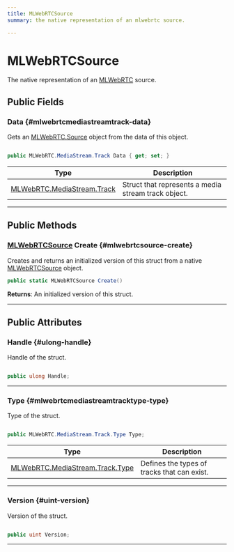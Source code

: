 ```yaml
---
title: MLWebRTCSource
summary: the native representation of an mlwebrtc source. 

---
```


# MLWebRTCSource




The native representation of an [MLWebRTC](/versioned_docs/version-14-Jun-2023/unity-api/api/UnityEngine.XR.MagicLeap/MLWebRTC/UnityEngine.XR.MagicLeap.MLWebRTC.md) source.   





## Public Fields

### Data {#mlwebrtcmediastreamtrack-data}

Gets an [MLWebRTC.Source](/versioned_docs/version-14-Jun-2023/unity-api/api/UnityEngine.XR.MagicLeap/MLWebRTC/Source/UnityEngine.XR.MagicLeap.MLWebRTC.Source.md) object from the data of this object. 

```csharp

public MLWebRTC.MediaStream.Track Data { get; set; }

```

| Type | Description  | 
|--|--|
| [MLWebRTC.MediaStream.Track](/versioned_docs/version-14-Jun-2023/unity-api/api/UnityEngine.XR.MagicLeap/MLWebRTC/MediaStream/UnityEngine.XR.MagicLeap.MLWebRTC.MediaStream.Track.md) | Struct that represents a media stream track object.  |





-----------

## Public Methods

### [MLWebRTCSource](/versioned_docs/version-14-Jun-2023/unity-api/api/UnityEngine.XR.MagicLeap/MLWebRTC/Source/NativeBindings/UnityEngine.XR.MagicLeap.MLWebRTC.Source.NativeBindings.MLWebRTCSource.md) Create {#mlwebrtcsource-create}

Creates and returns an initialized version of this struct from a native [MLWebRTCSource](/versioned_docs/version-14-Jun-2023/unity-api/api/UnityEngine.XR.MagicLeap/MLWebRTC/Source/NativeBindings/UnityEngine.XR.MagicLeap.MLWebRTC.Source.NativeBindings.MLWebRTCSource.md) object. 

```csharp
public static MLWebRTCSource Create()
```






**Returns**: An initialized version of this struct.



-----------

## Public Attributes

### Handle {#ulong-handle}

Handle of the struct. 

```csharp

public ulong Handle;

```






-----------

### Type {#mlwebrtcmediastreamtracktype-type}

Type of the struct. 

```csharp

public MLWebRTC.MediaStream.Track.Type Type;

```

| Type | Description  | 
|--|--|
| [MLWebRTC.MediaStream.Track.Type](/versioned_docs/version-14-Jun-2023/unity-api/api/UnityEngine.XR.MagicLeap/MLWebRTC/MediaStream/UnityEngine.XR.MagicLeap.MLWebRTC.MediaStream.Track.md#enums-type) | Defines the types of tracks that can exist.  |





-----------

### Version {#uint-version}

Version of the struct. 

```csharp

public uint Version;

```






-----------

